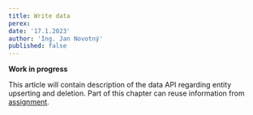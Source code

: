 ```yaml
---
title: Write data
perex:
date: '17.1.2023'
author: 'Ing. Jan Novotný'
published: false
---
```


**Work in progress**

This article will contain description of the data API regarding entity upserting and deletion.
Part of this chapter can reuse information from [assignment](https://evitadb.io/research/assignment/updating/entity_api).